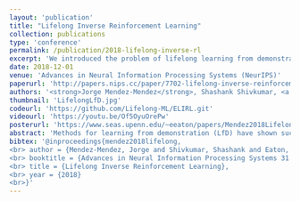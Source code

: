 ```yaml
---
layout: 'publication'
title: "Lifelong Inverse Reinforcement Learning"
collection: publications
type: 'conference'
permalink: /publication/2018-lifelong-inverse-rl
excerpt: 'We introduced the problem of lifelong learning from demonstrations, and created an efficient lifelong inverse reinforcement learning (ELIRL) algorithm.'
date: 2018-12-01
venue: 'Advances in Neural Information Processing Systems (NeurIPS)'
paperurl: 'http://papers.nips.cc/paper/7702-lifelong-inverse-reinforcement-learning.pdf'
authors: '<strong>Jorge Mendez-Mendez</strong>, Shashank Shivkumar, <a href="https://seas.upenn.edu/~eeaton/">Eric Eaton</a>'
thumbnail: 'LifelongLfD.jpg'
codeurl: 'https://github.com/Lifelong-ML/ELIRL.git'
videourl: 'https://youtu.be/Of5OyuOrePw'
posterurl: 'https://www.seas.upenn.edu/~eeaton/papers/Mendez2018Lifelong-poster.pdf'
abstract: 'Methods for learning from demonstration (LfD) have shown success in acquiring behavior policies by imitating a user. However, even for a single task, LfD may require numerous demonstrations. For versatile agents that must learn many tasks via demonstration, this process would substantially burden the user if each task were learned in isolation. To address this challenge, we introduce the novel problem of lifelong learning from demonstration, which allows the agent to continually build upon knowledge learned from previously demonstrated tasks to accelerate the learning of new tasks, reducing the amount of demonstrations required. As one solution to this problem, we propose the first lifelong learning approach to inverse reinforcement learning, which learns consecutive tasks via demonstration, continually transferring knowledge between tasks to improve performance.'
bibtex: '@inproceedings{mendez2018lifelong,
<br> author = {Mendez-Mendez, Jorge and Shivkumar, Shashank and Eaton, Eric},
<br> booktitle = {Advances in Neural Information Processing Systems 31 (NeurIPS-18)},
<br> title = {Lifelong Inverse Reinforcement Learning},
<br> year = {2018}
<br>}'
---
```

